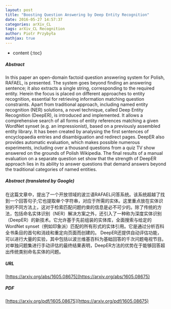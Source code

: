 ```yaml
---
layout: post
title: "Boosting Question Answering by Deep Entity Recognition"
date: 2016-05-27 14:57:37
categories: arXiv_CL
tags: arXiv_CL Recognition
author: Piotr Przybyła
mathjax: true
---
```


* content
{:toc}

##### Abstract
In this paper an open-domain factoid question answering system for Polish, RAFAEL, is presented. The system goes beyond finding an answering sentence; it also extracts a single string, corresponding to the required entity. Herein the focus is placed on different approaches to entity recognition, essential for retrieving information matching question constraints. Apart from traditional approach, including named entity recognition (NER) solutions, a novel technique, called Deep Entity Recognition (DeepER), is introduced and implemented. It allows a comprehensive search of all forms of entity references matching a given WordNet synset (e.g. an impressionist), based on a previously assembled entity library. It has been created by analysing the first sentences of encyclopaedia entries and disambiguation and redirect pages. DeepER also provides automatic evaluation, which makes possible numerous experiments, including over a thousand questions from a quiz TV show answered on the grounds of Polish Wikipedia. The final results of a manual evaluation on a separate question set show that the strength of DeepER approach lies in its ability to answer questions that demand answers beyond the traditional categories of named entities.

##### Abstract (translated by Google)
在这篇文章中，提出了一个开放领域的波兰语RAFAEL问答系统。该系统超越了找到一个回答句子;它也提取单个字符串，对应于所需的实体。这里重点放在实体识别的不同方法上，这对于检索匹配问题约束的信息是必不可少的。除了传统的方法，包括命名实体识别（NER）解决方案之外，还引入了一种称为深度实体识别（DeepER）的新技术。它允许基于先前组装的实体库，全面搜索与给定的WordNet synset（例如印象派）匹配的所有形式的实体引用。它是通过分析百科全书条目的首句和消歧和重定向页面而创建的。 DeepER还提供自动评估功能，可以进行大量的实验，其中包括以波兰维基百科为基础回答的千次问题电视节目。对单独问题集进行手动评估的最终结果表明，DeepER方法的优势在于能够回答超出传统类别命名实体的问题。

##### URL
[https://arxiv.org/abs/1605.08675](https://arxiv.org/abs/1605.08675)

##### PDF
[https://arxiv.org/pdf/1605.08675](https://arxiv.org/pdf/1605.08675)

